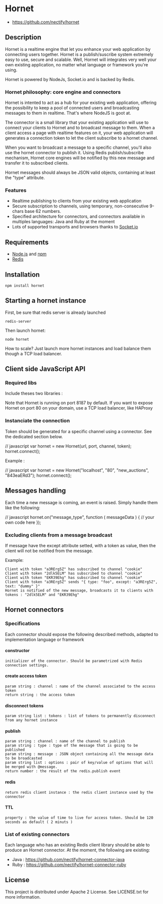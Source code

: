 # Hornet

* https://github.com/nectify/hornet

## Description

Hornet is a realtime engine that let you enhance your web application by connecting users together. Hornet is a publish/suscribe system extremely easy to use, secure and scalable. Well, Hornet will integrates very well your own existing application, no matter what language or framework you're using.

Hornet is powered by NodeJs, Socket.io and is backed by Redis.

### Hornet philosophy: core engine and connectors

Hornet is intented to act as a hub for your existing web application, offering the possibility to keep a pool of connected users and broadcasting messages to them in realtime. That's where NodeJS is goot at.

The connector is a small library that your existing application will use to connect your clients to Hornet and to broadcast message to them. When a client access a page with realtime features on it, your web application will generates a connection token to let the client subscribe to a hornet channel. 

When you want to broadcast a message to a specific channel, you'll also use the hornet connector to publish it. Using Redis publish/subscribe mechanism, Hornet core engines will be notified by this new message and transfer it to subscribed clients.

Hornet messages should always be JSON valid objects, containing at least the "type" attribute.

### Features

* Realtime publishing to clients from your existing web application
* Secure subscription to channels, using temporary, non-consecutive 9-chars base 62 numbers.
* Specified architecture for connectors, and connectors available in multiples languages: Java and Ruby at the moment
* Lots of supported transports and browsers thanks to [Socket.io](http://socket.io/)


## Requirements

* [Node.js](https://github.com/joyent/node) and [npm](http://npmjs.org/)
* [Redis](http://redis.io/)


## Installation

	npm install hornet

## Starting a hornet instance

First, be sure that redis server is already launched

	redis-server

Then launch hornet:
  
	node hornet

How to scale? Just launch more hornet instances and load balance them though a TCP load balancer.

## Client side JavaScript API    

### Required libs

Include theses two libraries :

  <script src="http://host:port/socket.io/socket.io.js"></script>
  <script src="http://host:port/hornet/hornet.js"></script>

Note that Hornet is running on port 8187 by default. If you want to expose Hornet on port 80 on your domain, use a TCP load balancer, like HAProxy


### Instanciate the connection

Token should be generated for a specific channel using a connector. See the dedicated section below.

  // javascript
  var hornet = new Hornet(url, port, channel, token);
  hornet.connect();    

Example :

  // javascript
  var hornet = new Hornet("localhost", "80", "new_auctions", "843eaERd3");
  hornet.connect();    


## Messages handling

Each time a new message is coming, an event is raised. Simply handle them like the following:

  // javascript
  hornet.on("message_type", function ( messageData ) {
    // your own code here
  });


### Excluding clients from a message broadcast

If message have the except attribute setted, with a token as value, then the client will not be notified from the message.

Example:

	Client with token "a3RErg5Z" has subscribed to channel "cookie"
	Client with token "2dlk5ELM" has subscribed to channel "cookie"
	Client with token "EKR39Ehg" has subscribed to channel "cookie"	
	Client with token "a3RErg5Z" sends "{ type: "foo", except: "a3RErg5Z", text: "dummy" }"
	Hornet is notified of the new message, broadcasts it to clients with tokens : "2dlk5ELM" and "EKR39Ehg"


## Hornet connectors 

### Specifications

Each connector should expose the following described methods, adapted to implementation language or framework

#### constructor

    initializer of the connector. Should be parametrized with Redis connection settings.

#### create access token

    param string : channel : name of the channel associated to the access token
    return string : the access token

#### disconnect tokens

    param string list : tokens : list of tokens to permanently disconnect from any hornet instance

#### publish

    param string : channel : name of the channel to publish
    param string : type : type of the message that is going to be published
    param string : message : JSON object containing all the message data to be broadcasted
    param string list : options : pair of key/value of options that will be merged with @message.
    return number : the result of the redis.publish event

#### redis

    return redis client instance : the redis client instance used by the connector

#### TTL

    property : the value of time to live for access token. Should be 120 seconds as default ( 2 minuts ) 

### List of existing connectors

Each language who has an existing Redis client library should be able to produce an Hornet connector. At the moment, the following are existing:

* Java : https://github.com/nectify/hornet-connector-java
* Ruby : https://github.com/nectify/hornet-connector-ruby

## License

This project is distributed under Apache 2 License. See LICENSE.txt for more information.